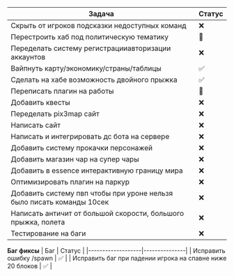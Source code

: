 | Задача            | Статус        |
|-------------------|---------------|
| Скрыть от игроков подсказки недоступных команд | ❌ |
| Перестроить хаб под политическую тематику | 🔄 |
| Переделать систему регистрацииавторизации аккаунтов | ❌ |
| Вайпнуть карту/экономику/страны/таблицы | ✅ |
| Сделать на хабе возможность двойного прыжка | ✅ |
| Переписать плагин на работы | 🔄 |
| Добавить квесты | ❌ |
| Переделать pix3map сайт | ❌ |
| Написать сайт | ❌ |
| Написать и интегрировать дс бота на сервере | ❌ |
| Добавить систему прокачки персонажей | ❌ |
| Добавить магазин чар на супер чары | ❌ |
| Добавить в essence интерактивную границу мира | ❌ |
| Оптимизировать плагин на паркур | ❌ |
| Добавить систему пвп чтобы при уроне нельзя было писать команды 10сек | ❌ |
| Написать античит от большой скорости, большого прыжка, полета | ❌ |
| Тестирование на баги | ❌ |



**Баг фиксы**
| Баг            | Статус        |
|-------------------|---------------|
| Исправить ошибку /spawn | ✅ |
| Исправить баг при падении игрока на спавне ниже 20 блоков | ✅ |
